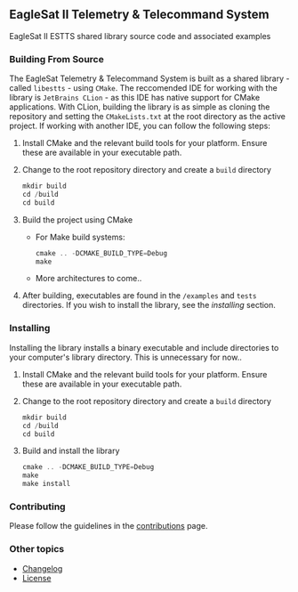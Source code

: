 ## EagleSat II Telemetry & Telecommand System
EagleSat II ESTTS shared library source code and associated examples

### Building From Source

The EagleSat Telemetry & Telecommand System is built as a shared 
library - called ```libestts``` - using ```CMake```. The reccomended IDE
for working with the library is ```JetBrains CLion``` - as this IDE has
native support for CMake applications. With CLion, building the library
is as simple as cloning the repository and setting the ```CMakeLists.txt```
at the root directory as the active project. If working with another IDE,
you can follow the following steps:

1. Install CMake and the relevant build tools for your platform. Ensure 
these are available in your executable path.
2. Change to the root repository directory and create a 
```build``` directory

    ```asm
    mkdir build
    cd /build
    cd build
    ```
2. Build the project using CMake
   * For Make build systems:
       ```asm
       cmake .. -DCMAKE_BUILD_TYPE=Debug
       make
       ```
   * More architectures to come..

3. After building, executables are found in the ```/examples``` 
and ```tests``` directories. If you wish to install the library,
see the *installing* section.

### Installing

Installing the library installs a binary executable and include directories
to your computer's library directory. This is unnecessary for now..

1. Install CMake and the relevant build tools for your platform. Ensure
   these are available in your executable path.
2. Change to the root repository directory and create a
   ```build``` directory

    ```asm
    mkdir build
    cd /build
    cd build
    ```
3. Build and install the library
    ```asm
    cmake .. -DCMAKE_BUILD_TYPE=Debug
    make
    make install
    ```

### Contributing

Please follow the guidelines in the 
[contributions](https://github.com/ERAU-EagleSat-PR/es2-estts-cpp/blob/main/CONTRIBUTING.md) 
page.

### Other topics
* [Changelog](https://github.com/ERAU-EagleSat-PR/es2-estts-cpp/blob/main/CHANGELOG.md)
* [License](https://github.com/ERAU-EagleSat-PR/es2-estts-cpp/blob/main/LICENSE)
